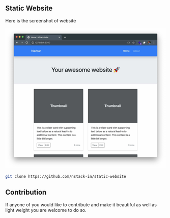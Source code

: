 ## Static Website

Here is the screenshot of website

![Screenshot of Website](./screenshots/screen-shot-website.jpg)

```bash
git clone https://github.com/nstack-in/static-website
```

## Contribution

If anyone of you would like to contribute and make it beautiful as well as light weight you are welcome to do so.
